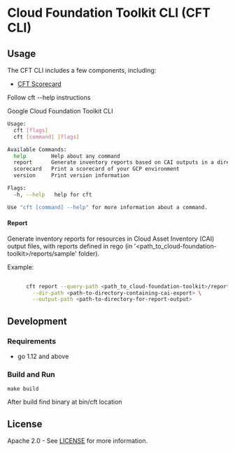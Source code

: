 # Cloud Foundation Toolkit CLI (CFT CLI)

## Usage

The CFT CLI includes a few components, including:
- [CFT Scorecard](./docs/scorecard.md)

Follow cft --help instructions

Google Cloud Foundation Toolkit CLI

```bash
Usage:
  cft [flags]
  cft [command] [flags]

Available Commands:
  help        Help about any command
  report      Generate inventory reports based on CAI outputs in a directory.
  scorecard   Print a scorecard of your GCP environment
  version     Print version information

Flags:
  -h, --help   help for cft

Use "cft [command] --help" for more information about a command.
```


#### Report
Generate inventory reports for resources in Cloud Asset Inventory (CAI) output files, with reports defined in rego (in '<path_to_cloud-foundation-toolkit>/reports/sample' folder).

Example:

```bash
	
	  cft report --query-path <path_to_cloud-foundation-toolkit>/reports/sample \
		--dir-path <path-to-directory-containing-cai-export> \
		--output-path <path-to-directory-for-report-output>
```

## Development

### Requirements

* go 1.12 and above

### Build and Run

```
make build
```

After build find binary at bin/cft location

## License

Apache 2.0 - See [LICENSE](LICENSE) for more information.